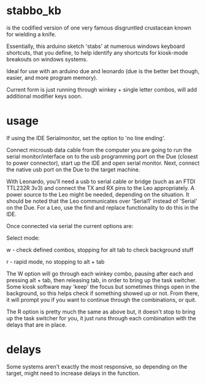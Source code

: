 # stabbo_kb
is the codified version of one very famous disgruntled crustacean known for wielding a knife.

Essentially, this arduino sketch 'stabs' at numerous windows keyboard shortcuts, that you define, to help identify any shortcuts for kiosk-mode
breakouts on windows systems.

Ideal for use with an arduino due and leonardo (due is the better bet though, easier, and more program memory).

Current form is just running through winkey + single letter combos, will add additional modifier keys soon.

# usage

If using the IDE Serialmonitor, set the option to 'no line ending'.

Connect microusb data cable from the computer you are going to run the serial monitor/interface on to the usb programming port
on the Due (closest to power connector), start up the IDE and open serial monitor. Next, connect the native usb port on the Due to the target machine.

With Leonardo, you'll need a usb to serial cable or bridge (such as an FTDI TTL232R 3v3) and connect the TX and RX pins to the Leo appropriately. A power source to the Leo might be needed, depending on the situation. It should be noted that the Leo communicates over 'Serial1' instead of 'Serial' on the Due. For a Leo, use the find and replace functionality to do this in the IDE.

Once connected via serial the current options are:




Select mode:


w - check defined combos, stopping for alt tab to check background stuff


r - rapid mode, no stopping to alt + tab

The W option will go through each winkey <a-z> combo, pausing after each and pressing alt + tab, then releasing tab,
  in order to bring up the task switcher. Some kiosk software may 'keep' the focus but sometimes things open in the
  background, so this helps check if something showed up or not. From there, it will prompt you if you want to continue
  through the combinations, or quit.
  
The R option is pretty much the same as above but, it doesn't stop to bring up the task switcher for you, it just
  runs through each combination with the delays that are in place.
  
# delays
Some systems aren't exactly the most responsive, so depending on the target, might need to increase delays in the function.
